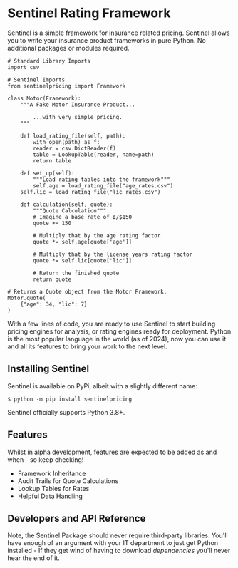 # Sentinel Rating Framework

Sentinel is a simple framework for insurance related pricing. Sentinel allows you to write your insurance product frameworks in pure Python. No additional
packages or modules required.

```python3
# Standard Library Imports
import csv

# Sentinel Imports
from sentinelpricing import Framework

class Motor(Framework):
    """A Fake Motor Insurance Product...
	
        ...with very simple pricing.
    """

    def load_rating_file(self, path):
        with open(path) as f:
	    reader = csv.DictReader(f)
	    table = LookupTable(reader, name=path)
        return table

    def set_up(self):
    	"""Load rating tables into the framework"""
        self.age = load_rating_file("age_rates.csv")        
	self.lic = load_rating_file("lic_rates.csv")

    def calculation(self, quote):
        """Quote Calculation"""
        # Imagine a base rate of £/$150
        quote += 150
        
        # Multiply that by the age rating factor
        quote *= self.age[quote['age']]
        
        # Multiply that by the license years rating factor
        quote *= self.lic[quote['lic']]
        
        # Return the finished quote
        return quote

# Returns a Quote object from the Motor Framework.
Motor.quote(
	{"age": 34, "lic": 7}
)
```

With a few lines of code, you are ready to use Sentinel to start building pricing engines for
analysis, or rating engines ready for deployment. Python is the most popular language in the world
(as of 2024), now you can use it and all its features to bring your work to the next level.

## Installing Sentinel

Sentinel is available on PyPi, albeit with a slightly different name:

`$ python -m pip install sentinelpricing`

Sentinel officially supports Python 3.8+.

## Features

Whilst in alpha development, features are expected to be added as and when - so keep checking!

- Framework Inheritance
- Audit Trails for Quote Calculations
- Lookup Tables for Rates
- Helpful Data Handling

## Developers and API Reference

Note, the Sentinel Package should never require third-party libraries. You'll have enough of an
argument with your IT department to just get Python installed - If they get wind of having to
download *dependencies* you'll never hear the end of it.

